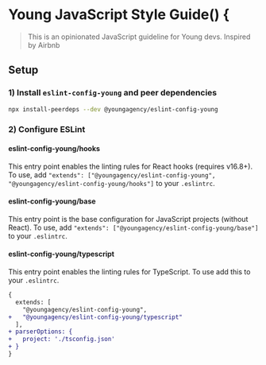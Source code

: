 # Young JavaScript Style Guide() {

> This is an opinionated JavaScript guideline for Young devs. Inspired by Airbnb

## Setup

### 1) Install `eslint-config-young` and peer dependencies

```bash
npx install-peerdeps --dev @youngagency/eslint-config-young
```

### 2) Configure ESLint

#### eslint-config-young/hooks

This entry point enables the linting rules for React hooks (requires v16.8+). To use, add `"extends": ["@youngagency/eslint-config-young", "@youngagency/eslint-config-young/hooks"]` to your `.eslintrc`.

#### eslint-config-young/base

This entry point is the base configuration for JavaScript projects (without React). To use, add `"extends": ["@youngagency/eslint-config-young/base"]` to your `.eslintrc`.

#### eslint-config-young/typescript

This entry point enables the linting rules for TypeScript. To use add this to your `.eslintrc`.

```diff
{
  extends: [
    "@youngagency/eslint-config-young",
+   "@youngagency/eslint-config-young/typescript"
  ],
+ parserOptions: {
+   project: './tsconfig.json'
+ }
}
```
